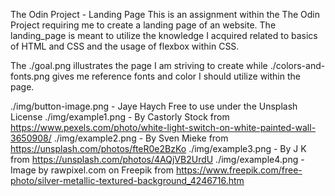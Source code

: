 The Odin Project  - Landing Page
This is an assignment within the The Odin Project requiring me to create a landing page of an website.
The landing_page is meant to utilize the knowledge I acquired related to basics of HTML and CSS and the usage of flexbox within CSS.


The ./goal.png illustrates the page I am striving to create
while ./colors-and-fonts.png gives me reference fonts and color I should utilize within the page.

./img/button-image.png  - Jaye Haych Free to use under the Unsplash License
./img/example1.png  - By Castorly Stock from https://www.pexels.com/photo/white-light-switch-on-white-painted-wall-3650908/
./img/example2.png  - By Sven Mieke from https://unsplash.com/photos/fteR0e2BzKo
./img/example3.png  - By J K from https://unsplash.com/photos/4AQjVB2UrdU
./img/example4.png  - Image by rawpixel.com on Freepik from https://www.freepik.com/free-photo/silver-metallic-textured-background_4246716.htm
